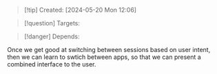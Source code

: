 
>[!tip] Created: [2024-05-20 Mon 12:06]

>[!question] Targets: 

>[!danger] Depends: 

Once we get good at switching between sessions based on user intent, then we can learn to swtich between apps, so that we can present a combined interface to the user.